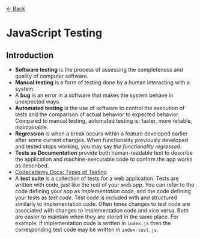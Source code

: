 [&larr; Back](./README.md)

# JavaScript Testing

## Introduction

- **Software testing** is the process of assessing the completeness and quality of computer software.
- **Manual testing** is a form of testing done by a human interacting with a system.
- A **bug** is an error in a software that makes the system behave in unexpected ways.
- **Automated testing** is the use of software to control the execution of tests and the comparison of actual behavior to expected behavior. Compared to manual testing, automated testing is: faster, more reliable, maintainable.
- **Regression** is when a break occurs within a feature developed earlier after some current changes. When functionality previously developed and tested stops working, you may say _the functionality regressed_.
- **Tests as Documentation** provide both human-readable text to describe the application and machine-executable code to confirm the app works as described.
- [Codecademy Docs: Types of Testing](https://www.codecademy.com/resources/docs/general/software-testing)
- A **test suite** is a collection of tests for a web application. Tests are written with code, just like the rest of your web app. You can refer to the code defining your app as _implementation code_, and the code defining your tests as _test code_. Test code is included with and structured similarly to implementation code. Often times changes to test code are associated with changes to implementation code and vice versa. Both are easier to maintain when they are stored in the same place. For example, if implementation code is written in `index.js` then the corresponding test code may be written in `index-test.js`.

<br>

<!-- ## Tests with Mocha

**Test frameworks:** organize and automate tests that provide useful feedback when errors occur.

[**Mocha**](https://mochajs.org/) is a JavaScript test framework running on Node.js and in the browser.

<br>

### Install and Run Mocha

After setting npm for your project directory, run the following command to install mocha:

```
npm install mocha -D
```

To run Mocha, we add a script to `package.json` in the `scripts` field:

```
"scripts": {
    "test": "mocha"
}
```

Now, we can call Mocha using this command:

```
npm test
```

This will run the full test suite automatically.

<br> -->
